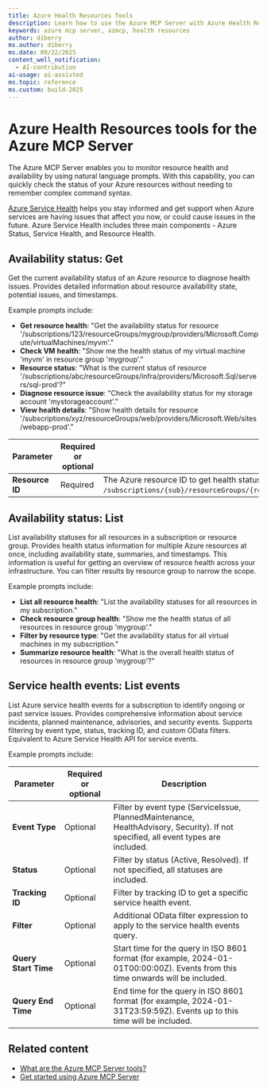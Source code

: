```yaml
---
title: Azure Health Resources Tools 
description: Learn how to use the Azure MCP Server with Azure Health Resources.
keywords: azure mcp server, azmcp, health resources
author: diberry
ms.author: diberry
ms.date: 09/22/2025
content_well_notification: 
  - AI-contribution
ai-usage: ai-assisted
ms.topic: reference
ms.custom: build-2025
--- 
```

# Azure Health Resources tools for the Azure MCP Server

The Azure MCP Server enables you to monitor resource health and availability by using natural language prompts. With this capability, you can quickly check the status of your Azure resources without needing to remember complex command syntax.

[Azure Service Health](/azure/service-health/) helps you stay informed and get support when Azure services are having issues that affect you now, or could cause issues in the future. Azure Service Health includes three main components - Azure Status, Service Health, and Resource Health.

## Availability status: Get

Get the current availability status of an Azure resource to diagnose health issues. 
Provides detailed information about resource availability state, potential issues, and timestamps. 

Example prompts include:

- **Get resource health**: "Get the availability status for resource '/subscriptions/123/resourceGroups/mygroup/providers/Microsoft.Compute/virtualMachines/myvm'."
- **Check VM health**: "Show me the health status of my virtual machine 'myvm' in resource group 'mygroup'."
- **Resource status**: "What is the current status of resource '/subscriptions/abc/resourceGroups/infra/providers/Microsoft.Sql/servers/sql-prod'?"
- **Diagnose resource issue**: "Check the availability status for my storage account 'mystorageaccount'."
- **View health details**: "Show health details for resource '/subscriptions/xyz/resourceGroups/web/providers/Microsoft.Web/sites/webapp-prod'."

| Parameter |  Required or optional | Description |
|-----------|----------|-------------|
| **Resource ID** | Required | The Azure resource ID to get health status for (for example, `/subscriptions/{sub}/resourceGroups/{rg}/providers/Microsoft.Compute/virtualMachines/{vm}`). |


## Availability status: List

List availability statuses for all resources in a subscription or resource group.
Provides health status information for multiple Azure resources at once, including availability state, summaries, and timestamps. This information is useful for getting an overview of resource health across your infrastructure. You can filter results by resource group to narrow the scope.

Example prompts include:

- **List all resource health**: "List the availability statuses for all resources in my subscription."
- **Check resource group health**: "Show me the health status of all resources in resource group 'mygroup'."
- **Filter by resource type**: "Get the availability status for all virtual machines in my subscription."
- **Summarize resource health**: "What is the overall health status of resources in resource group 'mygroup'?"



## Service health events: List events

<!-- `azmcp resourcehealth service-health-events list` -->

List Azure service health events for a subscription to identify ongoing or past service issues. Provides comprehensive information about service incidents, planned maintenance, advisories, and security events. Supports filtering by event type, status, tracking ID, and custom OData filters.
Equivalent to Azure Service Health API for service events.


Example prompts include: 



| Parameter |  Required or optional | Description |
|-----------------------|----------------------|-------------|
| **Event Type** |  Optional | Filter by event type (ServiceIssue, PlannedMaintenance, HealthAdvisory, Security). If not specified, all event types are included. |
| **Status** |  Optional | Filter by status (Active, Resolved). If not specified, all statuses are included. |
| **Tracking ID** |  Optional | Filter by tracking ID to get a specific service health event. |
| **Filter** |  Optional | Additional OData filter expression to apply to the service health events query. |
| **Query Start Time** |  Optional | Start time for the query in ISO 8601 format (for example, 2024-01-01T00:00:00Z). Events from this time onwards will be included. |
| **Query End Time** |  Optional | End time for the query in ISO 8601 format (for example, 2024-01-31T23:59:59Z). Events up to this time will be included. |


## Related content

- [What are the Azure MCP Server tools?](index.md)
- [Get started using Azure MCP Server](../get-started.md)
